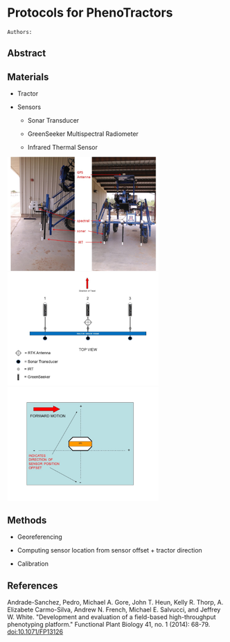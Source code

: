 # Protocols for PhenoTractors

    Authors:

## Abstract


## Materials

- Tractor

- Sensors

  - Sonar Transducer

  - GreenSeeker Multispectral Radiometer

  - Infrared Thermal Sensor

<img src="../assets/phenotractor_sensors.JPG" width=350>

<img src="../assets/phenotractor_sensor_diagram.JPG" width=350>

<img src="../assets/phenotractor_sensor_offset.JPG" width=350>

## Methods

- Georeferencing

- Computing sensor location from sensor offset + tractor direction

- Calibration

## References

Andrade-Sanchez, Pedro, Michael A. Gore, John T. Heun, Kelly R. Thorp, A. Elizabete Carmo-Silva, Andrew N. French, Michael E. Salvucci, and Jeffrey W. White. "Development and evaluation of a field-based high-throughput phenotyping platform." Functional Plant Biology 41, no. 1 (2014): 68-79. [doi:10.1071/FP13126](http://dx.doi.org/10.1071/FP13126)
